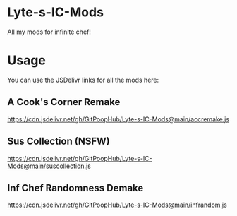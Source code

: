 # Lyte-s-IC-Mods
All my mods for infinite chef!

# Usage
You can use the JSDelivr links for all the mods here:
## A Cook's Corner Remake
https://cdn.jsdelivr.net/gh/GitPoopHub/Lyte-s-IC-Mods@main/accremake.js
## Sus Collection (NSFW)
https://cdn.jsdelivr.net/gh/GitPoopHub/Lyte-s-IC-Mods@main/suscollection.js
## Inf Chef Randomness Demake
https://cdn.jsdelivr.net/gh/GitPoopHub/Lyte-s-IC-Mods@main/infrandom.js
